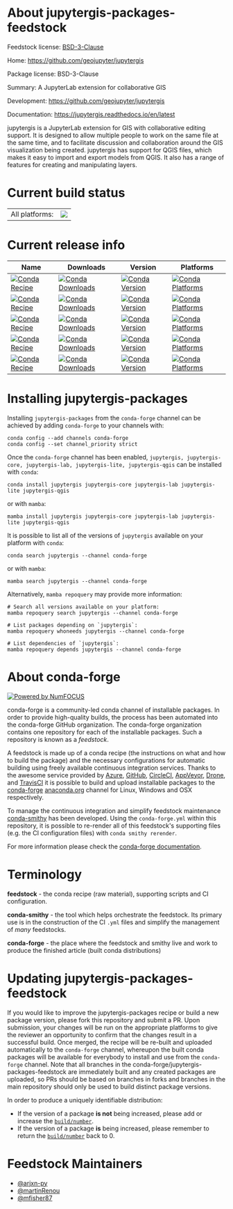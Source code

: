 About jupytergis-packages-feedstock
===================================

Feedstock license: [BSD-3-Clause](https://github.com/conda-forge/jupytergis-packages-feedstock/blob/main/LICENSE.txt)

Home: https://github.com/geojupyter/jupytergis

Package license: BSD-3-Clause

Summary: A JupyterLab extension for collaborative GIS

Development: https://github.com/geojupyter/jupytergis

Documentation: https://jupytergis.readthedocs.io/en/latest

jupytergis is a JupyterLab extension for GIS with collaborative editing support. It is designed to allow multiple people to work on the same file at the same time, and to facilitate discussion and collaboration around the GIS visualization being created.
jupytergis has support for QGIS files, which makes it easy to import and export models from QGIS. It also has a range of features for creating and manipulating layers.


Current build status
====================


<table><tr><td>All platforms:</td>
    <td>
      <a href="https://dev.azure.com/conda-forge/feedstock-builds/_build/latest?definitionId=23569&branchName=main">
        <img src="https://dev.azure.com/conda-forge/feedstock-builds/_apis/build/status/jupytergis-packages-feedstock?branchName=main">
      </a>
    </td>
  </tr>
</table>

Current release info
====================

| Name | Downloads | Version | Platforms |
| --- | --- | --- | --- |
| [![Conda Recipe](https://img.shields.io/badge/recipe-jupytergis-green.svg)](https://anaconda.org/conda-forge/jupytergis) | [![Conda Downloads](https://img.shields.io/conda/dn/conda-forge/jupytergis.svg)](https://anaconda.org/conda-forge/jupytergis) | [![Conda Version](https://img.shields.io/conda/vn/conda-forge/jupytergis.svg)](https://anaconda.org/conda-forge/jupytergis) | [![Conda Platforms](https://img.shields.io/conda/pn/conda-forge/jupytergis.svg)](https://anaconda.org/conda-forge/jupytergis) |
| [![Conda Recipe](https://img.shields.io/badge/recipe-jupytergis--core-green.svg)](https://anaconda.org/conda-forge/jupytergis-core) | [![Conda Downloads](https://img.shields.io/conda/dn/conda-forge/jupytergis-core.svg)](https://anaconda.org/conda-forge/jupytergis-core) | [![Conda Version](https://img.shields.io/conda/vn/conda-forge/jupytergis-core.svg)](https://anaconda.org/conda-forge/jupytergis-core) | [![Conda Platforms](https://img.shields.io/conda/pn/conda-forge/jupytergis-core.svg)](https://anaconda.org/conda-forge/jupytergis-core) |
| [![Conda Recipe](https://img.shields.io/badge/recipe-jupytergis--lab-green.svg)](https://anaconda.org/conda-forge/jupytergis-lab) | [![Conda Downloads](https://img.shields.io/conda/dn/conda-forge/jupytergis-lab.svg)](https://anaconda.org/conda-forge/jupytergis-lab) | [![Conda Version](https://img.shields.io/conda/vn/conda-forge/jupytergis-lab.svg)](https://anaconda.org/conda-forge/jupytergis-lab) | [![Conda Platforms](https://img.shields.io/conda/pn/conda-forge/jupytergis-lab.svg)](https://anaconda.org/conda-forge/jupytergis-lab) |
| [![Conda Recipe](https://img.shields.io/badge/recipe-jupytergis--lite-green.svg)](https://anaconda.org/conda-forge/jupytergis-lite) | [![Conda Downloads](https://img.shields.io/conda/dn/conda-forge/jupytergis-lite.svg)](https://anaconda.org/conda-forge/jupytergis-lite) | [![Conda Version](https://img.shields.io/conda/vn/conda-forge/jupytergis-lite.svg)](https://anaconda.org/conda-forge/jupytergis-lite) | [![Conda Platforms](https://img.shields.io/conda/pn/conda-forge/jupytergis-lite.svg)](https://anaconda.org/conda-forge/jupytergis-lite) |
| [![Conda Recipe](https://img.shields.io/badge/recipe-jupytergis--qgis-green.svg)](https://anaconda.org/conda-forge/jupytergis-qgis) | [![Conda Downloads](https://img.shields.io/conda/dn/conda-forge/jupytergis-qgis.svg)](https://anaconda.org/conda-forge/jupytergis-qgis) | [![Conda Version](https://img.shields.io/conda/vn/conda-forge/jupytergis-qgis.svg)](https://anaconda.org/conda-forge/jupytergis-qgis) | [![Conda Platforms](https://img.shields.io/conda/pn/conda-forge/jupytergis-qgis.svg)](https://anaconda.org/conda-forge/jupytergis-qgis) |

Installing jupytergis-packages
==============================

Installing `jupytergis-packages` from the `conda-forge` channel can be achieved by adding `conda-forge` to your channels with:

```
conda config --add channels conda-forge
conda config --set channel_priority strict
```

Once the `conda-forge` channel has been enabled, `jupytergis, jupytergis-core, jupytergis-lab, jupytergis-lite, jupytergis-qgis` can be installed with `conda`:

```
conda install jupytergis jupytergis-core jupytergis-lab jupytergis-lite jupytergis-qgis
```

or with `mamba`:

```
mamba install jupytergis jupytergis-core jupytergis-lab jupytergis-lite jupytergis-qgis
```

It is possible to list all of the versions of `jupytergis` available on your platform with `conda`:

```
conda search jupytergis --channel conda-forge
```

or with `mamba`:

```
mamba search jupytergis --channel conda-forge
```

Alternatively, `mamba repoquery` may provide more information:

```
# Search all versions available on your platform:
mamba repoquery search jupytergis --channel conda-forge

# List packages depending on `jupytergis`:
mamba repoquery whoneeds jupytergis --channel conda-forge

# List dependencies of `jupytergis`:
mamba repoquery depends jupytergis --channel conda-forge
```


About conda-forge
=================

[![Powered by
NumFOCUS](https://img.shields.io/badge/powered%20by-NumFOCUS-orange.svg?style=flat&colorA=E1523D&colorB=007D8A)](https://numfocus.org)

conda-forge is a community-led conda channel of installable packages.
In order to provide high-quality builds, the process has been automated into the
conda-forge GitHub organization. The conda-forge organization contains one repository
for each of the installable packages. Such a repository is known as a *feedstock*.

A feedstock is made up of a conda recipe (the instructions on what and how to build
the package) and the necessary configurations for automatic building using freely
available continuous integration services. Thanks to the awesome service provided by
[Azure](https://azure.microsoft.com/en-us/services/devops/), [GitHub](https://github.com/),
[CircleCI](https://circleci.com/), [AppVeyor](https://www.appveyor.com/),
[Drone](https://cloud.drone.io/welcome), and [TravisCI](https://travis-ci.com/)
it is possible to build and upload installable packages to the
[conda-forge](https://anaconda.org/conda-forge) [anaconda.org](https://anaconda.org/)
channel for Linux, Windows and OSX respectively.

To manage the continuous integration and simplify feedstock maintenance
[conda-smithy](https://github.com/conda-forge/conda-smithy) has been developed.
Using the ``conda-forge.yml`` within this repository, it is possible to re-render all of
this feedstock's supporting files (e.g. the CI configuration files) with ``conda smithy rerender``.

For more information please check the [conda-forge documentation](https://conda-forge.org/docs/).

Terminology
===========

**feedstock** - the conda recipe (raw material), supporting scripts and CI configuration.

**conda-smithy** - the tool which helps orchestrate the feedstock.
                   Its primary use is in the construction of the CI ``.yml`` files
                   and simplify the management of *many* feedstocks.

**conda-forge** - the place where the feedstock and smithy live and work to
                  produce the finished article (built conda distributions)


Updating jupytergis-packages-feedstock
======================================

If you would like to improve the jupytergis-packages recipe or build a new
package version, please fork this repository and submit a PR. Upon submission,
your changes will be run on the appropriate platforms to give the reviewer an
opportunity to confirm that the changes result in a successful build. Once
merged, the recipe will be re-built and uploaded automatically to the
`conda-forge` channel, whereupon the built conda packages will be available for
everybody to install and use from the `conda-forge` channel.
Note that all branches in the conda-forge/jupytergis-packages-feedstock are
immediately built and any created packages are uploaded, so PRs should be based
on branches in forks and branches in the main repository should only be used to
build distinct package versions.

In order to produce a uniquely identifiable distribution:
 * If the version of a package **is not** being increased, please add or increase
   the [``build/number``](https://docs.conda.io/projects/conda-build/en/latest/resources/define-metadata.html#build-number-and-string).
 * If the version of a package **is** being increased, please remember to return
   the [``build/number``](https://docs.conda.io/projects/conda-build/en/latest/resources/define-metadata.html#build-number-and-string)
   back to 0.

Feedstock Maintainers
=====================

* [@arjxn-py](https://github.com/arjxn-py/)
* [@martinRenou](https://github.com/martinRenou/)
* [@mfisher87](https://github.com/mfisher87/)

